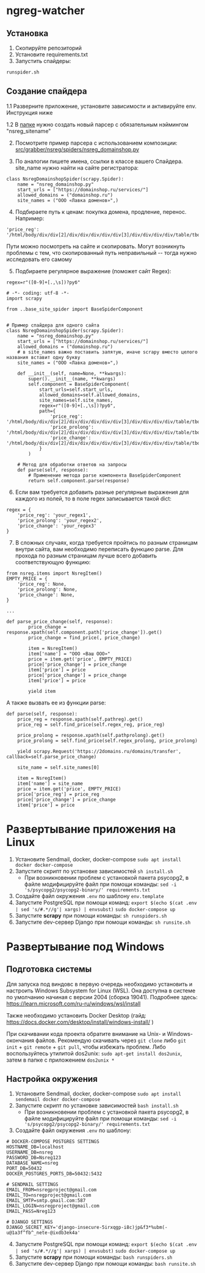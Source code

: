 # ngreg-watcher
## Установка
1. Скопируйте репозиторий
2. Установите requirements.txt
3. Запустить спайдеры:
```bash
runspider.sh
```
## Создание спайдера
1.1 Разверните приложение, установите зависимости и активируйте env. Инструкция ниже

1.2 В [папке](/home/maria/projects/nsreg-watcher/src/grabber/nsreg/spiders) нужно создать новый парсер с обязательным нэймингом "nsreg_sitename"

2. Посмотрите пример парсера с использованием композиции:
[src/grabber/nsreg/spiders/nsreg_domainshop.py](src/grabber/nsreg/spiders/nsreg_domainshop.py)

3. По аналогии пишете имена, ссылки в классе вашего Спайдера. site_name нужно найти  на сайте регистратора:
```
class NsregDomainshopSpider(scrapy.Spider):
    name = "nsreg_domainshop.py"
    start_urls = ["https://domainshop.ru/services/"]
    allowed_domains = ("domainshop.ru")
    site_names = ("ООО «Лавка доменов»",)
```

4. Подбираете путь к ценам: покупка домена, продление, перенос. Например:
```
'price_reg': '/html/body/div/div[2]/div/div/div/div/div[3]/div/div/div/div/table/tbody/tr[1]/td[2]/div/text()',
```
Пути можно посмотреть на сайте и скопировать. Могут возникнуть проблемы с тем, что скопированный путь неправильный -- тогда нужно исследовать его самому

5. Подбираете регулярное выражение (поможет сайт Regex):
```
regex=r"([0-9]+[.,\s])?руб"
```

```
# -*- coding: utf-8 -*-
import scrapy

from ..base_site_spider import BaseSpiderComponent


# Пример спайдера для одного сайта
class NsregDomainshopSpider(scrapy.Spider):
    name = "nsreg_domainshop.py"
    start_urls = ["https://domainshop.ru/services/"]
    allowed_domains = ("domainshop.ru")
    # в site_names важно поставить запятую, иначе scrapy вместо целого названия вставит одну букву
    site_names = ("ООО «Лавка доменов»",)

    def __init__(self, name=None, **kwargs):
        super().__init__(name, **kwargs)
        self.component = BaseSpiderComponent(
            start_urls=self.start_urls,
            allowed_domains=self.allowed_domains,
            site_names=self.site_names,
            regex=r"([0-9]+[.,\s])?руб",
            path={
                'price_reg': '/html/body/div/div[2]/div/div/div/div/div[3]/div/div/div/div/table/tbody/tr[1]/td[2]/div/text()',
                'price_prolong': '/html/body/div/div[2]/div/div/div/div/div[3]/div/div/div/div/table/tbody/tr[4]/td[2]/div/p/text()',
                'price_change': '/html/body/div/div[2]/div/div/div/div/div[3]/div/div/div/div/table/tbody/tr[7]/td[2]/div/text()'
            }
        )

    # Метод для обработки ответов на запросы
    def parse(self, response):
        # Применение метода parse компонента BaseSpiderComponent
        return self.component.parse(response)
```

6. Если вам требуется добавить разные регулярные выражения для каждого из полей, то в поле regex записывается такой dict:
```
regex = {
    'price_reg': 'your_regex1',
    'price_prolong': 'your_regex2',
    'price_change': 'your_regex3'
}
```
7. В сложных случаях, когда требуется пройтись по разным страницам внутри сайта, вам необходимо переписать функцию parse. Для прохода по разным страницам лучше всего добавить соответствующую функцию:
```
from nsreg.items import NsregItem()
EMPTY_PRICE = {
    'price_reg': None,
    'price_prolong': None,
    'price_change': None,
}

...

def parse_price_change(self, response):
        price_change = response.xpath(self.component.path['price_change']).get()
        price_change = find_price(, price_change)

        item = NsregItem()
        item['name'] = "ООО «Ваш ООО»"
        price = item.get('price', EMPTY_PRICE)
        price['price_change'] = price_change
        item['price'] = price
        price['price_change'] = price_change
        item['price'] = price

        yield item
```
А также вызвать ее из функции parse:
```
def parse(self, response):
    price_reg = response.xpath(self.pathreg).get()
    price_reg = self.find_price(self.regex_reg, price_reg)

    price_prolong = response.xpath(self.pathprolong).get()
    price_prolong = self.find_price(self.regex_prolong, price_prolong)

    yield scrapy.Request('https://2domains.ru/domains/transfer', callback=self.parse_price_change)

    site_name = self.site_names[0]

    item = NsregItem()
    item['name'] = site_name
    price = item.get('price', EMPTY_PRICE)
    price['price_reg'] = price_reg
    price['price_change'] = price_change
    item['price'] = price
```


# Развертывание приложения на Linux

1. Установите Sendmail, docker, docker-compose
`sudo apt install docker docker-compose`
2. Запустите скрипт по установке зависимостей
`sh install.sh`
	* При возникновении проблем с установкой пакета psycopg2, в файле модифицируйте файл при помощи команды:
	 `sed -i 's/psycopg2/psycopg2-binary/' requirements.txt`
3. Создайте файл окружения `.env` по шаблону `env.template`
4. Запустите PostgreSQL при помощи команд:
`export $(echo $(cat .env | sed 's/#.*//g'| xargs) | envsubst)`
`sudo docker-compose up`
5. Запустите <b>scrapy</b> при помощи команды:
`sh runspiders.sh`
6. Запустите dev-сервер Django при помощи команды:
`sh runsite.sh`

# Развертывание под Windows

## Подготовка системы

Для запуска под виндовс в первую очередь необходимо установить и настроить Windows Subsystem for Linux (WSL). Она доступна в системе по умолчанию начиная с версии 2004 (сборка 19041). Подробнее здесь: https://learn.microsoft.com/ru-ru/windows/wsl/install

Также необходимо установить Docker Desktop (гайд: https://docs.docker.com/desktop/install/windows-install/ )

При скачивании кода проекта обратите внимание на Unix- и Windows-окончания файлов. Рекомендую скачивать через `git clone` либо `git init` + `git remote` + `git pull`, чтобы избежать проблем. Либо воспользуйтесь утилитой dos2unix:
`sudo apt-get install dos2unix`, затем в папке с приложением
`dos2unix *`

## Настройка окружения

1. Установите Sendmail, docker, docker-compose
`sudo apt install sendemail docker docker-compose`
2. Запустите скрипт по установке зависимостей
`bash install.sh`
	* При возникновении проблем с установкой пакета psycopg2, в файле модифицируйте файл при помощи команды:
	 `sed -i 's/psycopg2/psycopg2-binary/' requirements.txt`
3. Создайте файл окружения `.env` по шаблону:
```
# DOCKER-COMPOSE POSTGRES SETTINGS
HOSTNAME_DB=localhost
USERNAME_DB=nsreg
PASSWORD_DB=Nsreg123
DATABASE_NAME=nsreg
PORT_DB=50432
DOCKER_POSTGRES_PORTS_DB=50432:5432

# SENDMAIL SETTINGS
EMAIL_FROM=nsregproject@gmail.com
EMAIL_TO=nsregproject@gmail.com
EMAIL_SMTP=smtp.gmail.com:587
EMAIL_LOGIN=nsregproject@gmail.com
EMAIL_PASS=Nreg123

# DJANGO SETTINGS
DJANGO_SECRET_KEY='django-insecure-5irxqgp-i8c)jp&f3*%ubm(-u@1a3f^fb^_nete-@ixdb3ek4a'
```
4. Запустите PostgreSQL при помощи команд:
`export $(echo $(cat .env | sed 's/#.*//g'| xargs) | envsubst)`
`sudo docker-compose up`
5. Запустите <b>scrapy</b> при помощи команды:
`bash runspiders.sh`
6. Запустите dev-сервер Django при помощи команды:
`bash runsite.sh`
